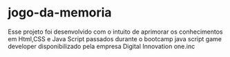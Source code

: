 # jogo-da-memoria
Esse projeto foi desenvolvido com o intuito de aprimorar os  conhecimentos em Html,CSS e Java Script passados durante o bootcamp java script game developer disponibilizado pela empresa Digital Innovation one.inc
